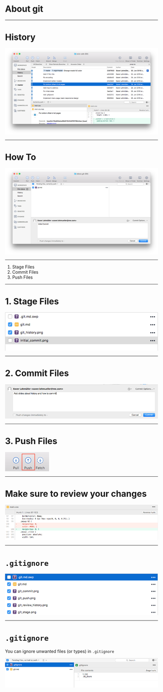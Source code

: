 # About git

---

# History
![inline](git_history.png)

---

# How To
![inline](initial_commit.png)

---

1. Stage Files
2. Commit Files
3. Push Files

---

# 1. Stage Files
![inline](git_stage.png)

---

# 2. Commit Files
![inline](git_commit.png)

---

# 3. Push Files
![inline](git_push.png)

---

# Make sure to review your changes
![inline](git_review_history.png)

---

# `.gitignore`
![inline](gitignore_1.png)

---

# `.gitignore`

You can ignore unwanted files (or types) in `.gitignore`

![inline](gitignore_2.png)
